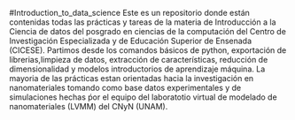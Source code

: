 #Introduction_to_data_science
Este es un repositorio donde están contenidas todas las prácticas y tareas de la materia de Introducción a la Ciencia de datos del posgrado en ciencias de la computación del Centro de Investigación Especializada y de Educación Superior de Ensenada (CICESE). Partimos desde los comandos básicos de python, exportación de librerias,limpieza de datos, extracción de características, reducción de dimensionalidad y modelos introductorios de aprendizaje máquina. La mayoria de las prácticas estan orientadas hacia la investigación en nanomateriales tomando como base datos experimentales y de simulaciones hechas ṕor el equipo del laboratotio  virtual de modelado de nanomateriales (LVMM) del CNyN (UNAM).
